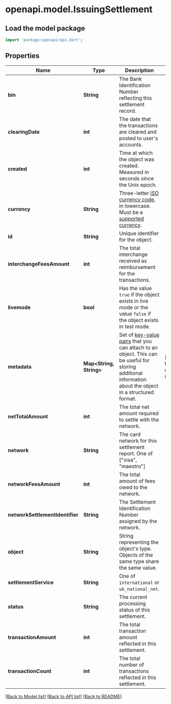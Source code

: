 # openapi.model.IssuingSettlement

## Load the model package
```dart
import 'package:openapi/api.dart';
```

## Properties
Name | Type | Description | Notes
------------ | ------------- | ------------- | -------------
**bin** | **String** | The Bank Identification Number reflecting this settlement record. | 
**clearingDate** | **int** | The date that the transactions are cleared and posted to user's accounts. | 
**created** | **int** | Time at which the object was created. Measured in seconds since the Unix epoch. | 
**currency** | **String** | Three-letter [ISO currency code](https://www.iso.org/iso-4217-currency-codes.html), in lowercase. Must be a [supported currency](https://stripe.com/docs/currencies). | 
**id** | **String** | Unique identifier for the object. | 
**interchangeFeesAmount** | **int** | The total interchange received as reimbursement for the transactions. | 
**livemode** | **bool** | Has the value `true` if the object exists in live mode or the value `false` if the object exists in test mode. | 
**metadata** | **Map<String, String>** | Set of [key-value pairs](https://stripe.com/docs/api/metadata) that you can attach to an object. This can be useful for storing additional information about the object in a structured format. | [default to const {}]
**netTotalAmount** | **int** | The total net amount required to settle with the network. | 
**network** | **String** | The card network for this settlement report. One of [\"visa\", \"maestro\"] | 
**networkFeesAmount** | **int** | The total amount of fees owed to the network. | 
**networkSettlementIdentifier** | **String** | The Settlement Identification Number assigned by the network. | 
**object** | **String** | String representing the object's type. Objects of the same type share the same value. | 
**settlementService** | **String** | One of `international` or `uk_national_net`. | 
**status** | **String** | The current processing status of this settlement. | 
**transactionAmount** | **int** | The total transaction amount reflected in this settlement. | 
**transactionCount** | **int** | The total number of transactions reflected in this settlement. | 

[[Back to Model list]](../README.md#documentation-for-models) [[Back to API list]](../README.md#documentation-for-api-endpoints) [[Back to README]](../README.md)


